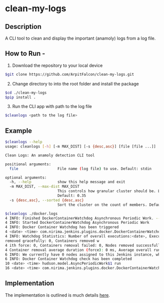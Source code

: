 # clean-my-logs

## Description
A CLI tool to clean and display the important (anamoly) logs from a log file.

## How to Run - 
1. Download the repository to your local device
```bash
$git clone https://github.com/ArpitFalcon/clean-my-logs.git
```

2. Change directory to into the root folder and install the package
```bash
$cd ./clean-my-logs
$pip install .
```

3. Run the CLI app with path to the log file
```bash
$cleanlogs <path to the log file>
```

## Example
```bash
$cleanlogs --help
usage: cleanlogs [-h] [-m MAX_DIST] [-s {desc,asc}] [file [file ...]]

Clean Logs: An anamoly detection CLI tool

positional arguments:
  file                  File name (log file) to use. Default: stdin

optional arguments:
  -h, --help            show this help message and exit
  -m MAX_DIST, --max-dist MAX_DIST
                        This controls how granular cluster should be. Lower value will generate more clusters.      
                        Default: 0.35
  -s {desc,asc}, --sorted {desc,asc}
                        Sort the cluster on the count of members. Default: desc

$cleanlogs ./docker.logs
4 INFO: Finished DockerContainerWatchdog Asynchronous Periodic Work. ---- ms
4 INFO: Started DockerContainerWatchdog Asynchronous Periodic Work
4 INFO: Docker Container Watchdog has been triggered
4 <date> <time> com.nirima.jenkins.plugins.docker.DockerContainerWatchdog$Statistics writeStatisticsToLog
4 INFO: Watchdog Statistics: Number of overall executions:<date>, Executions with processing timeout: 0, Containers 
removed gracefully: 0, Containers removed w
4 ith force: 0, Containers removal failed: 0, Nodes removed successfully: 0, Nodes removal failed: 0, Container removal average duration (gracefully): 0 ms,
4 Container removal average duration (force): 0 ms, Average overall runtime of watchdog: 0 ms, Average runtime of container retrieval: 0 ms
6 INFO: We currently have 0 nodes assigned to this Jenkins instance, which we will check
6 INFO: Docker Container Watchdog check has been completed
10 <date> <time> hudson.model.AsyncPeriodicWork$1 run
16 <date> <time> com.nirima.jenkins.plugins.docker.DockerContainerWatchdog ----
```

## Implementation
The implementation is outlined is much details [here](https://www.cs.unm.edu/~mueen/Papers/LogMine.pdf).
